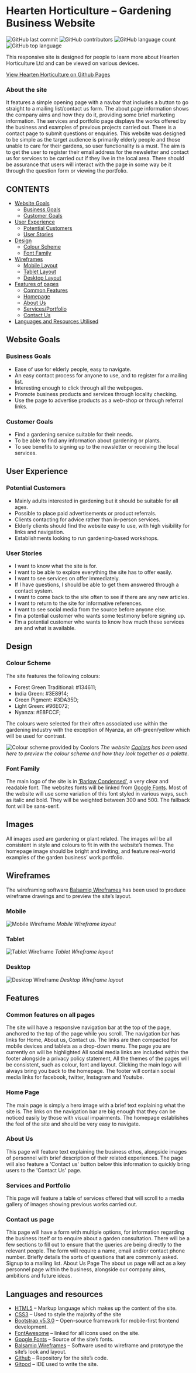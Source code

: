 # Hearten Horticulture – Gardening Business Website
![GitHub last commit](https://img.shields.io/github/last-commit/rhysbobbett/heartenhorticulture?color=red)
![GitHub contributors](https://img.shields.io/github/contributors/rhysbobbett/heartenhorticulture?color=green)
![GitHub language count](https://img.shields.io/github/languages/count/rhysbobbett/heartenhorticulture?color=yellow)
![GitHub top language](https://img.shields.io/github/languages/top/rhysbobbett/heartenhorticulture?color=orange)

This responsive site is designed for people to learn more about Hearten Horticulture Ltd and can be viewed on various devices.

[View Hearten Horticulture on Github Pages](https://rhysbobbett.github.io/heartenhorticulture/)




### About the site
It features a simple opening page with a navbar that includes a button to go straight to a mailing list/contact us form. The about page information shows the company aims and how they do it, providing some brief marketing information. The services and portfolio page displays the works offered by the business and examples of previous projects carried out. There is a contact page to submit questions or enquiries.
This website was designed to be simple as the target audience is primarily elderly people and those unable to care for their gardens, so user functionality is a must. The aim is to get the user to register their email address for the newsletter and contact us for services to be carried out if they live in the local area. There should be assurance that users will interact with the page in some way be it through the question form or viewing the portfolio.

## CONTENTS
* [Website Goals](#Website-Goals)
    * [Business Goals](#Business-Goals)
    * [Customer Goals](#Customer-Goals)
* [User Experience](#user-experience)
    * [Potential Customers](#potential-customers)
    * [User Stories](#user-stories)
* [Design](#design)
    * [Colour Scheme](#colour-scheme)
    * [Font Family](#font-family)
* [Wireframes](#wireframes)
    * [Mobile Layout](#mobile)
    * [Tablet Layout](#tablet)
    * [Desktop Layout](#desktop)
* [Features of pages](#features)
    * [Common Features](#common-features-on-all-pages)
    * [Homepage](#home-page)
    * [About Us](#about-us)
    * [Services/Portfolio](#services-and-Portfolio)
    * [Contact Us](#contact-us-page)
* [Languages and Resources Utilised](#languages-and-resources)    

## Website Goals

### Business Goals

-   Ease of use for elderly people, easy to navigate.
-   An easy contact process for anyone to use, and to register for a mailing list.
-   Interesting enough to click through all the webpages.
-   Promote business products and services through locality checking.
-   Use the page to advertise products as a web-shop or through referral links.

### Customer Goals

-   Find a gardening service suitable for their needs.
-   To be able to find any information about gardening or plants.
-   To see benefits to signing up to the newsletter or receiving the local services.

## User Experience

### Potential Customers

-   Mainly adults interested in gardening but it should be suitable for all ages.
-   Possible to place paid advertisements or product referrals.
-   Clients contacting for advice rather than in-person services.
-   Elderly clients should find the website easy to use, with high visibility for links and navigation.
-   Establishments looking to run gardening-based workshops.

### User Stories

-   I want to know what the site is for.
-   I want to be able to explore everything the site has to offer easily.
-   I want to see services on offer immediately.
-   If I have questions, I should be able to get them answered through a contact system.
-   I want to come back to the site often to see if there are any new articles.
-   I want to return to the site for informative references.
-   I want to see social media from the source before anyone else.
-   I’m a potential customer who wants some testimony before signing up.
-   I’m a potential customer who wants to know how much these services are and what is available.

## Design

### Colour Scheme

The site features the following colours:
- Forest Green Traditional: #134611;
- India Green: #3E8914;
- Green Pigment: #3DA35D;
- Light Green: #96E072;
- Nyanza: #E8FCCF;

The colours were selected for their often associated use within the gardening industry with the exception of Nyanza, an off-green/yellow which will be used for contrast. 

![Colour scheme provided by Coolors](documentation/colourscheme.png)
*The website [Coolors](http://www.coolors.co) has been used here to preview the colour scheme and how they look together as a palette.*



### Font Family

The main logo of the site is in [‘Barlow Condensed’](https://fonts.google.com/specimen/Barlow+Condensed?query=barlow&preview.text=HEARTEN%20HORTICULTURE&preview.text_type=custom), a very clear and readable font. The websites fonts will be linked from [Google Fonts](https://fonts.google.com/). Most of the website will use some variation of this font styled in various ways, such as italic and bold. They will be weighted between 300 and 500. The fallback font will be sans-serif.

## Images

All images used are gardening or plant related. The images will be all consistent in style and colours to fit in with the website’s themes. The homepage image should be bright and inviting, and feature real-world examples of the garden business’ work portfolio.

## Wireframes

The wireframing software [Balsamiq Wireframes](https://balsamiq.com/wireframes/) has been used to produce wireframe drawings and to preview the site’s layout.

### Mobile

![Mobile Wireframe](documentation/mobilewireframe.png)
*Mobile Wireframe layout*
 
### Tablet

![Tablet Wireframe](documentation/tabletwireframe.png)
*Tablet Wireframe layout*
 
### Desktop

![Desktop Wireframe](documentation/desktoplayout.png)
*Desktop Wireframe layout*

## Features

### Common features on all pages

The site will have a responsive navigation bar at the top of the page, anchored to the top of the page while you scroll. The navigation bar has links for Home, About us, Contact us. The links are then compacted for mobile devices and tablets as a drop-down menu. The page you are currently on will be highlighted 
All social media links are included within the footer alongside a privacy policy statement,
All the themes of the pages will be consistent, such as colour, font and layout.
Clicking the main logo will always bring you back to the homepage.
The footer will contain social media links for facebook, twitter, Instagram and Youtube.

### Home Page

The main page is simply a hero image with a brief text explaining what the site is.
The links on the navigation bar are big enough that they can be noticed easily by those with visual impairments. 
The homepage establishes the feel of the site and should be very easy to navigate.

### About Us

This page will feature text explaining the business ethos, alongside images of personnel with brief description of their related experiences. The page will also feature a 'Contact us' button below this information to quickly bring users to the 'Contact Us' page.

### Services and Portfolio

This page will feature a table of services offered that will scroll to a media gallery of images showing previous works carried out.

### Contact us page

This page will have a form with multiple options, for information regarding the business itself or to enquire about a garden consultation. There will be a few sections to fill out to ensure that the queries are being directly to the relevant people. The form will require a name, email and/or contact phone number. 
Briefly details the sorts of questions that are commonly asked. 
Signup to a mailing list.
About Us Page
The about us page will act as a key personnel page within the business, alongside our company aims, ambitions and future ideas.

## Languages and resources

- [HTML5](https://html.spec.whatwg.org/multipage/) – Markup language which makes up the content of the site.
- [CSS3](https://www.w3.org/TR/css-2022/) – Used to style the majority of the site
- [Bootstrap v5.3.0](https://getbootstrap.com/) – Open-source framework for mobile-first frontend development.
- [FontAwesome](https://fontawesome.com/) – linked for all icons used on the site.
- [Google Fonts](https://fonts.google.com/) – Source of the site’s fonts.
- [Balsamiq Wireframes](https://balsamiq.com/wireframes/) – Software used to wireframe and prototype the site’s look and layout.
- [Github](https://github.com/) – Repository for the site’s code.
- [Gitpod](https://www.gitpod.io) – IDE used to write the site.



